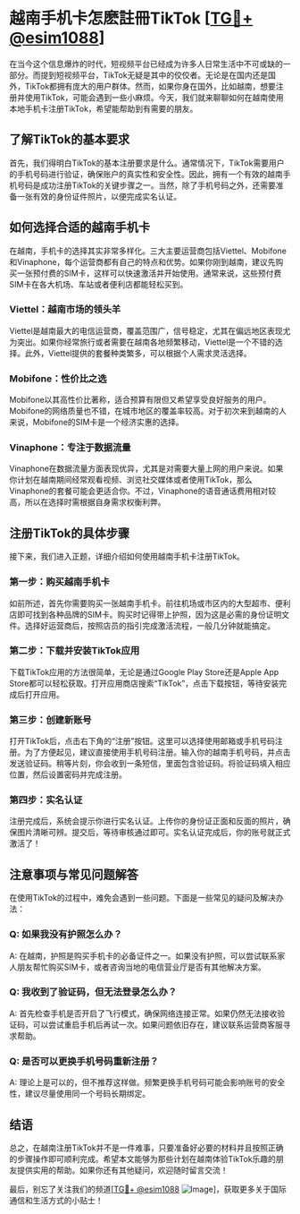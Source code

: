 # 越南手机卡怎麽註冊TikTok [[TG💪+ @esim1088](https://t.me/s/esim1088)]

在当今这个信息爆炸的时代，短视频平台已经成为许多人日常生活中不可或缺的一部分。而提到短视频平台，TikTok无疑是其中的佼佼者。无论是在国内还是国外，TikTok都拥有庞大的用户群体。然而，如果你身在国外，比如越南，想要注册并使用TikTok，可能会遇到一些小麻烦。今天，我们就来聊聊如何在越南使用本地手机卡注册TikTok，希望能帮助到有需要的朋友。

## 了解TikTok的基本要求

首先，我们得明白TikTok的基本注册要求是什么。通常情况下，TikTok需要用户的手机号码进行验证，确保账户的真实性和安全性。因此，拥有一个有效的越南手机号码是成功注册TikTok的关键步骤之一。当然，除了手机号码之外，还需要准备一张有效的身份证件照片，以便完成实名认证。

## 如何选择合适的越南手机卡

在越南，手机卡的选择其实非常多样化。三大主要运营商包括Viettel、Mobifone和Vinaphone，每个运营商都有自己的特点和优势。如果你刚到越南，建议先购买一张预付费的SIM卡，这样可以快速激活并开始使用。通常来说，这些预付费SIM卡在各大机场、车站或者便利店都能轻松买到。

### Viettel：越南市场的领头羊

Viettel是越南最大的电信运营商，覆盖范围广，信号稳定，尤其在偏远地区表现尤为突出。如果你经常旅行或者需要在越南各地频繁移动，Viettel是一个不错的选择。此外，Viettel提供的套餐种类繁多，可以根据个人需求灵活选择。

### Mobifone：性价比之选

Mobifone以其高性价比著称，适合预算有限但又希望享受良好服务的用户。Mobifone的网络质量也不错，在城市地区的覆盖率较高。对于初次来到越南的人来说，Mobifone的SIM卡是一个经济实惠的选择。

### Vinaphone：专注于数据流量

Vinaphone在数据流量方面表现优异，尤其是对需要大量上网的用户来说。如果你计划在越南期间经常观看视频、浏览社交媒体或者使用TikTok，那么Vinaphone的套餐可能会更适合你。不过，Vinaphone的语音通话费用相对较高，所以在选择时需根据自身需求权衡利弊。

## 注册TikTok的具体步骤

接下来，我们进入正题，详细介绍如何使用越南手机卡注册TikTok。

### 第一步：购买越南手机卡

如前所述，首先你需要购买一张越南手机卡。前往机场或市区内的大型超市、便利店即可找到各种品牌的SIM卡。购买时记得带上护照，因为这是必需的身份证明文件。选择好运营商后，按照店员的指引完成激活流程，一般几分钟就能搞定。

### 第二步：下载并安装TikTok应用

下载TikTok应用的方法很简单，无论是通过Google Play Store还是Apple App Store都可以轻松获取。打开应用商店搜索“TikTok”，点击下载按钮，等待安装完成后打开应用。

### 第三步：创建新账号

打开TikTok后，点击右下角的“注册”按钮。这里可以选择使用邮箱或手机号码注册。为了方便起见，建议直接使用手机号码注册。输入你的越南手机号码，并点击发送验证码。稍等片刻，你会收到一条短信，里面包含验证码。将验证码填入相应位置，然后设置密码并完成注册。

### 第四步：实名认证

注册完成后，系统会提示你进行实名认证。上传你的身份证正面和反面的照片，确保图片清晰可辨。提交后，等待审核通过即可。实名认证完成后，你的账号就正式激活了！

## 注意事项与常见问题解答

在使用TikTok的过程中，难免会遇到一些问题。下面是一些常见的疑问及解决办法：

### Q: 如果我没有护照怎么办？

A: 在越南，护照是购买手机卡的必备证件之一。如果没有护照，可以尝试联系家人朋友帮忙购买SIM卡，或者咨询当地的电信营业厅是否有其他解决方案。

### Q: 我收到了验证码，但无法登录怎么办？

A: 首先检查手机是否开启了飞行模式，确保网络连接正常。如果仍然无法接收验证码，可以尝试重启手机后再试一次。如果问题依旧存在，建议联系运营商客服寻求帮助。

### Q: 是否可以更换手机号码重新注册？

A: 理论上是可以的，但不推荐这样做。频繁更换手机号码可能会影响账号的安全性，建议尽量使用同一个号码长期绑定。

## 结语

总之，在越南注册TikTok并不是一件难事，只要准备好必要的材料并且按照正确的步骤操作即可顺利完成。希望本文能够为那些计划在越南体验TikTok乐趣的朋友提供实用的帮助。如果你还有其他疑问，欢迎随时留言交流！

最后，别忘了关注我们的频道[[TG💪+ @esim1088](https://t.me/s/esim1088) ![Image](https://i.postimg.cc/4NQfJmqS/Snipaste-2025-05-13-00-14-12.png)]，获取更多关于国际通信和生活方式的小贴士！